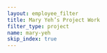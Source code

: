 ```yaml
---
layout: employee_filter
title: Mary Yeh’s Project Work
filter_type: project
name: mary-yeh
skip_index: true
---
```

